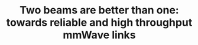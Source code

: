 ---
layout: publication
title: 'Two beams are better than one: towards reliable and high throughput mmWave
  links'
short_title: 'Two beams are better than one: towards reliable and high throughput
  mmWave links'
authors: IK Jain, R Subbaraman, D Bharadia,
conference: ACM SIGCOMM 2021
confurl: https://doi.org/10.1145/2486001
paper: /files/papers/sigcomm21-mmreliable.pdf
tags: Uncategorized
---